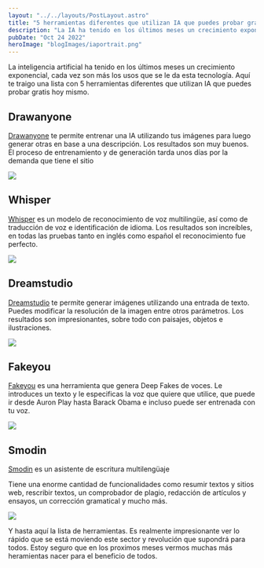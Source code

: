 ```yaml
---
layout: "../../layouts/PostLayout.astro"
title: "5 herramientas diferentes que utilizan IA que puedes probar gratis hoy mismo"
description: "La IA ha tenido en los últimos meses un crecimiento exponencial, cada vez son más los usos que se le da esta tecnología."
pubDate: "Oct 24 2022"
heroImage: "blogImages/iaportrait.png"
---
```


La inteligencia artificial ha tenido en los últimos meses un crecimiento exponencial, cada vez son más los usos que se le da esta tecnología. Aquí te traigo una lista con 5 herramientas diferentes que utilizan IA que puedes probar gratis hoy mismo.

## Drawanyone 

[Drawanyone](https://drawanyone.com?ref=ybpusngn) te permite entrenar una IA utilizando tus imágenes para luego generar otras en base a una descripción. Los resultados son muy buenos. El proceso de entrenamiento y de generación tarda unos días por la demanda que tiene el sitio

![](https://pbs.twimg.com/media/Ff1-b1aXEAA3czw.jpg)

## Whisper 

[Whisper](https://huggingface.co/spaces/openai/whisper) es un modelo de reconocimiento de voz multilingüe, así como de traducción de voz e identificación de idioma. Los resultados son increíbles, en todas las pruebas tanto en inglés como español el reconocimiento fue perfecto.

![](https://pbs.twimg.com/media/Ff1-cj8WYAAKgcw.png)

## Dreamstudio

[Dreamstudio](https://beta.dreamstudio.ai/) te permite generar imágenes utilizando una entrada de texto. Puedes modificar la resolución de la imagen entre otros parámetros. Los resultados son impresionantes, sobre todo con paisajes, objetos e ilustraciones.

![](https://pbs.twimg.com/media/Ff1-ddgXoAAdo0B.jpg)

## Fakeyou 

[Fakeyou](https://fakeyou.com/) es una herramienta que genera Deep Fakes de voces. Le introduces un texto y le especificas la voz que quiere que utilice, que puede ir desde Auron Play hasta Barack Obama e incluso puede ser entrenada con tu voz. 

![](https://pbs.twimg.com/media/Ff1-fDgXgAIKXpw.jpg)


## Smodin 

[Smodin](https://smodin.io/es) es un asistente de escritura multilengüaje

Tiene una enorme cantidad de funcionalidades como resumir textos y sitios web, rescribir textos, un comprobador de plagio, redacción de artículos y  ensayos, un corrección gramatical y mucho más.

![](https://pbs.twimg.com/media/Ff1-gHLX0AADG8H.jpg)

Y hasta aquí la lista de herramientas. Es realmente impresionante ver lo rápido que se está moviendo este sector y revolución que supondrá para todos. Estoy seguro que en los proximos meses vermos muchas más heramientas nacer para el beneficio de todos.